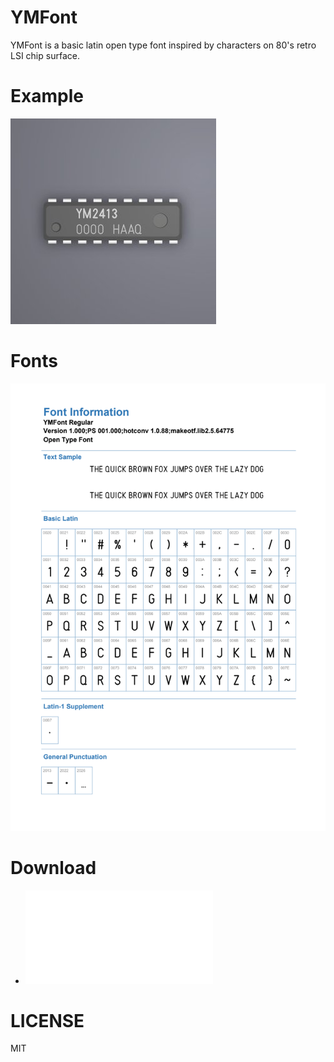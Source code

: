 # YMFont

YMFont is a basic latin open type font inspired by characters on 80's retro LSI chip surface.

# Example
![](./img/sample.jpg)

# Fonts
![](./img/ymfont.png)

# Download
- ![YMFont-Regular.otf](./dist/YMFont-Regular.otf)

# LICENSE
MIT


